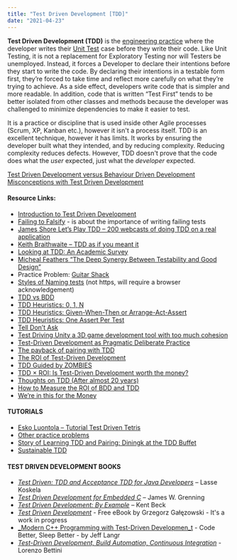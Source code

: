 ```yaml
---
title: "Test Driven Development [TDD]"
date: "2021-04-23"
---
```


**Test Driven Development (TDD)** is the [engineering practice](/glossary/agile-engineering-practices) where the developer writes their [Unit Test](/glossary/unit-testing) case before they write their code. Like Unit Testing, it is not a replacement for Exploratory Testing nor will Testers be unemployed. Instead, it forces a Developer to declare their intentions before they start to write the code. By declaring their intentions in a testable form first, they’re forced to take time and reflect more carefully on what they’re trying to achieve. As a side effect, developers write code that is simpler and more readable. In addition, code that is written “Test First” tends to be better isolated from other classes and methods because the developer was challenged to minimize dependencies to make it easier to test.

It is a practice or discipline that is used inside other Agile processes (Scrum, XP, Kanban etc.), however it isn't a process itself. TDD is an excellent technique, however it has limits. It works by ensuring the developer built what they intended, and by reducing complexity. Reducing complexity reduces defects. However, TDD doesn't prove that the code does what the _user_ expected, just what the _developer_ expected.

[Test Driven Development versus Behaviour Driven Development](/glossary/tdd-vs-bdd) [Misconceptions with Test Driven Development](/blog/misconceptions-with-test-driven-development.html)

#### Resource Links:

- [Introduction to Test Driven Development](https://hackernoon.com/introduction-to-test-driven-development-tdd-61a13bc92d92)
- [Failing to Falsify](https://logosity.net/notes.html#2017.02) - is about the importance of writing failing tests
- [James Shore Let’s Play TDD – 200 webcasts of doing TDD on a real application](https://www.jamesshore.com/v2/projects/lets-play-tdd)
- [Keith Braithwaite – TDD as if you meant it](https://www.infoq.com/presentations/TDD-as-if-You-Meant-It/)
- [Looking at TDD: An Academic Survey](https://www.tedmyoung.com/looking-at-tdd-an-academic-survey/)
- [Micheal Feathers “The Deep Synergy Between Testability and Good Design”](https://vimeo.com/15007792)
- Practice Problem: [Guitar Shack](https://codemanship.wordpress.com/2020/10/10/the-jasons-guitar-shack-kata-part-i-core-logic/)
- [Styles of Naming tests](https://blog.orfjackal.net/2010/02/three-styles-of-naming-tests.html) (not https, will require a browser acknowledgement)
- [TDD vs BDD](https://blog.mattwynne.net/2012/11/20/tdd-vs-bdd/)
- [TDD Heuristics: 0, 1, N](https://www.qwan.eu/2021/07/09/tdd-0-1-n.html)
- [TDD Heuristics: Given-When-Then or Arrange-Act-Assert](https://www.qwan.eu/2021/09/02/tdd-given-when-then.html)
- [TDD Heuristics: One Assert Per Test](https://www.qwan.eu/2021/08/27/tdd-one-assert-per-test.html)
- [Tell Don’t Ask](https://martinfowler.com/bliki/TellDontAsk.html)
- [Test Driving Unity a 3D game development tool with too much cohesion](https://minnenratta.wordpress.com/2016/03/25/test-driving-a-unity-game/)
- [Test-Driven Development as Pragmatic Deliberate Practice](https://blog.jbrains.ca/permalink/test-driven-development-as-pragmatic-deliberate-practice)
- [The payback of pairing with TDD](https://anarchycreek.com/2009/05/26/how-tdd-and-pairing-increase-production/)
- [The ROI of Test-Driven Development](https://www.essentialtestdrivendevelopment.com/2012/08/the-roi-of-test-driven-development.html)
- [TDD Guided by ZOMBIES](http://blog.wingman-sw.com/tdd-guided-by-zombies)
- [TDD × ROI: Is Test-Driven Development worth the money?](https://medium.com/crowdbotics/tdd-roi-is-test-driven-development-worth-the-money-d535c8d5a5f)
- [Thoughts on TDD (After almost 20 years)](http://blog.wingman-sw.com/thoughts-on-tdd)
- [How to Measure the ROI of BDD and TDD](https://cucumber.io/blog/bdd/how-to-measure-the-roi-of-bdd-and-tdd/)
- [We’re in this for the Money](https://www.geepawhill.org/2017/08/05/were-in-this-for-the-money/)

#### TUTORIALS

- [Esko Luontola – Tutorial Test Driven Tetris](https://github.com/luontola/tdd-tetris-tutorial)
- [Other practice problems](https://en.wikipedia.org/wiki/Ski_rental_problem)
- [Story of Learning TDD and Pairing: Diningk at the TDD Buffet](https://codetojoy.blogspot.com/2007/02/im-believer.html)
- [Sustainable TDD](https://www.sustainabletdd.com/)

#### TEST DRIVEN DEVELOPMENT BOOKS

- _[Test Driven: TDD and Acceptance TDD for Java Developers](https://www.amazon.com/Test-Driven-Acceptance-Java-Developers/dp/1932394850/&tag=notesfromatoo-20/&tag=notesfromatoo-20)_ – Lasse Koskela
- _[Test Driven Development for Embedded C](https://www.amazon.com/Driven-Development-Embedded-Pragmatic-Programmers/dp/193435662X/&tag=notesfromatoo-20/&tag=notesfromatoo-20)_ – James W. Grenning
- [_Test Driven Development: By Example_](https://www.amazon.com/Test-Driven-Development-By-Example/dp/0321146530/&tag=notesfromatoo-20/&tag=notesfromatoo-20) – Kent Beck
- [_Test Driven Development_](https://github.com/grzesiek-galezowski/tdd-ebook) - Free eBook by Grzegorz Gałęzowski - It's a work in progress
- [_Modern C++ Programming with Test-Driven Developmen_t](https://pragprog.com/titles/lotdd/modern-c-programming-with-test-driven-development/) - Code Better, Sleep Better - by Jeff Langr
- [_Test-Driven Development, Build Automation, Continuous Integration_](https://leanpub.com/tdd-buildautomation-ci) - Lorenzo Bettini
